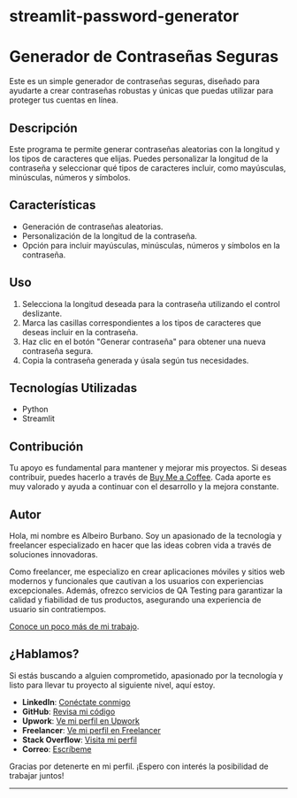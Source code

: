 # streamlit-password-generator
# Generador de Contraseñas Seguras

Este es un simple generador de contraseñas seguras, diseñado para ayudarte a crear contraseñas robustas y únicas que puedas utilizar para proteger tus cuentas en línea.

## Descripción

Este programa te permite generar contraseñas aleatorias con la longitud y los tipos de caracteres que elijas. Puedes personalizar la longitud de la contraseña y seleccionar qué tipos de caracteres incluir, como mayúsculas, minúsculas, números y símbolos.

## Características

- Generación de contraseñas aleatorias.
- Personalización de la longitud de la contraseña.
- Opción para incluir mayúsculas, minúsculas, números y símbolos en la contraseña.


## Uso

1. Selecciona la longitud deseada para la contraseña utilizando el control deslizante.
2. Marca las casillas correspondientes a los tipos de caracteres que deseas incluir en la contraseña.
3. Haz clic en el botón "Generar contraseña" para obtener una nueva contraseña segura.
4. Copia la contraseña generada y úsala según tus necesidades.


## Tecnologías Utilizadas

- Python
- Streamlit


## Contribución

Tu apoyo es fundamental para mantener y mejorar mis proyectos. Si deseas contribuir, puedes hacerlo a través de [Buy Me a Coffee](https://www.buymeacoffee.com/albeirojbtr). Cada aporte es muy valorado y ayuda a continuar con el desarrollo y la mejora constante.

## Autor

Hola, mi nombre es Albeiro Burbano. Soy un apasionado de la tecnología y freelancer especializado en hacer que las ideas cobren vida a través de soluciones innovadoras.


Como freelancer, me especializo en crear aplicaciones móviles y sitios web modernos y funcionales que cautivan a los usuarios con experiencias excepcionales. Además, ofrezco servicios de QA Testing para garantizar la calidad y fiabilidad de tus productos, asegurando una experiencia de usuario sin contratiempos.


[Conoce un poco más de mi trabajo](https://github.com/AlbeiroBurbanoTobar/ppi_pl_BurbanoA).


## ¿Hablamos?
Si estás buscando a alguien comprometido, apasionado por la tecnología y listo para llevar tu proyecto al siguiente nivel, aquí estoy.

- **LinkedIn**: [Conéctate conmigo](http://www.linkedin.com/in/albeiro-jose-burbano-tobar-759ba4297)
- **GitHub**: [Revisa mi código](https://github.com/AlbeiroBurbanoTobar)
- **Upwork**: [Ve mi perfil en Upwork](https://www.upwork.com/freelancers/~017e0544b7ea64d6c0?mp_source=share)
- **Freelancer**: [Ve mi perfil en Freelancer](https://www.freelancer.com/u/Albeiro73?sb=t)
- **Stack Overflow**: [Visita mi perfil](https://stackoverflow.com/users/24090991/albeiro-burbano) 
- **Correo**: [Escríbeme](mailto:albeirojbt@gmail.com)

Gracias por detenerte en mi perfil. ¡Espero con interés la posibilidad de trabajar juntos!

---
